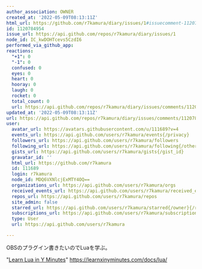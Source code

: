 ```yaml
---
author_association: OWNER
created_at: '2022-05-09T08:13:11Z'
html_url: https://github.com/r7kamura/diary/issues/1#issuecomment-1120784954
id: 1120784954
issue_url: https://api.github.com/repos/r7kamura/diary/issues/1
node_id: IC_kwDOHTcevs5CzdI6
performed_via_github_app: 
reactions:
  "+1": 0
  "-1": 0
  confused: 0
  eyes: 0
  heart: 0
  hooray: 0
  laugh: 0
  rocket: 0
  total_count: 0
  url: https://api.github.com/repos/r7kamura/diary/issues/comments/1120784954/reactions
updated_at: '2022-05-09T08:13:11Z'
url: https://api.github.com/repos/r7kamura/diary/issues/comments/1120784954
user:
  avatar_url: https://avatars.githubusercontent.com/u/111689?v=4
  events_url: https://api.github.com/users/r7kamura/events{/privacy}
  followers_url: https://api.github.com/users/r7kamura/followers
  following_url: https://api.github.com/users/r7kamura/following{/other_user}
  gists_url: https://api.github.com/users/r7kamura/gists{/gist_id}
  gravatar_id: ''
  html_url: https://github.com/r7kamura
  id: 111689
  login: r7kamura
  node_id: MDQ6VXNlcjExMTY4OQ==
  organizations_url: https://api.github.com/users/r7kamura/orgs
  received_events_url: https://api.github.com/users/r7kamura/received_events
  repos_url: https://api.github.com/users/r7kamura/repos
  site_admin: false
  starred_url: https://api.github.com/users/r7kamura/starred{/owner}{/repo}
  subscriptions_url: https://api.github.com/users/r7kamura/subscriptions
  type: User
  url: https://api.github.com/users/r7kamura

---
```

OBSのプラグイン書きたいのでLuaを学ぶ。

"[Learn Lua in Y Minutes](https://learnxinyminutes.com/docs/lua/)" https://learnxinyminutes.com/docs/lua/